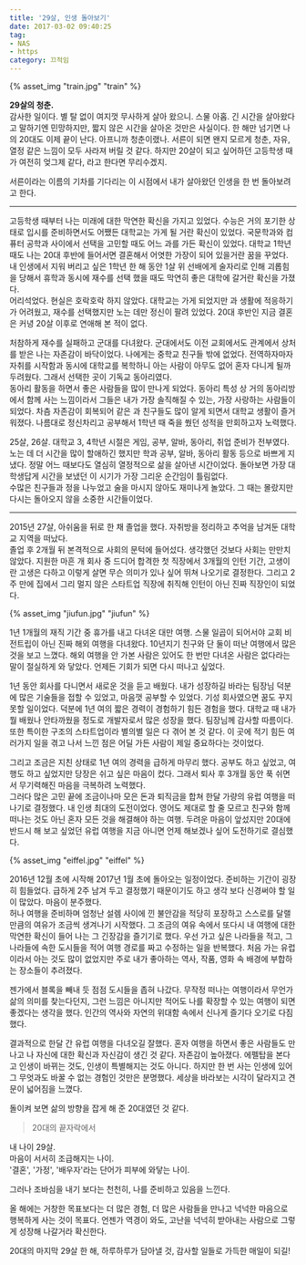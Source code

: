 ```yaml
---
title: '29살, 인생 돌아보기'
date: 2017-03-02 09:40:25
tag:
- NAS
- https
category: 끄적임
---
```

{% asset_img "train.jpg" "train" %}


<span class=blue>**29살의 청춘.**</span>  
감사한 일이다. 별 탈 없이 여지껏 무사하게 살아 왔으니. 스물 아홉. 긴 시간을 살아왔다고 말하기엔 민망하지만, 짧지 않은 시간을 살아온 것만은 사실이다. 한 해만 넘기면 나의 20대도 이제 끝이 난다. 아프니까 청춘이랬나. 서른이 되면 왠지 모르게 청춘, 자유, 열정 같은 느낌이 모두 사라져 버릴 것 같다. 하지만 20살이 되고 싶어하던 고등학생 때가 여전히 엊그제 같다, 라고 한다면 무리수겠지.

서른이라는 이름의 기차를 기다리는 이 시점에서 내가 살아왔던 인생을 한 번 돌아보려고 한다.

---
고등학생 때부터 나는 미래에 대한 막연한 확신을 가지고 있었다. 수능은 거의 포기한 상태로 입시를 준비하면서도 어쨌든 대학교는 가게 될 거란 확신이 있었다. 국문학과와 컴퓨터 공학과 사이에서 선택을 고민할 때도 어느 과를 가든 확신이 있었다. 대학교 1학년 때도 나는 20대 후반에 들어서면 결혼해서 어엿한 가장이 되어 있을거란 꿈을 꾸었다. 내 인생에서 지워 버리고 싶은 1학년 한 해 동안 1살 위 선배에게 술자리로 인해 괴롭힘을 당해서 휴학과 동시에 재수를 선택 했을 때도 막연히 좋은 대학에 갈거란 확신을 가졌다.  
어리석었다. 현실은 호락호락 하지 않았다. 대학교는 가게 되었지만 과 생활에 적응하기가 어려웠고, 재수를 선택했지만 노는 데만 정신이 팔려 있었다. 20대 후반인 지금 결혼은 커녕 20살 이후로 연애해 본 적이 없다.

처참하게 재수를 실패하고 군대를 다녀왔다. 군대에서도 이전 교회에서도 관계에서 상처를 받은 나는 자존감이 바닥이었다. 나에게는 중학교 친구들 밖에 없었다. 전역하자마자 자취를 시작함과 동시에 대학교를 복학하니 아는 사람이 아무도 없어 혼자 다니게 될까 두려웠다. 그래서 선택한 곳이 기독교 동아리였다.  
동아리 활동을 하면서 좋은 사람들을 많이 만나게 되었다. 동아리 특성 상 거의 동아리방에서 함께 사는 느낌이라서 그들은 내가 가장 솔직해질 수 있는, 가장 사랑하는 사람들이 되었다. 차츰 자존감이 회복되어 같은 과 친구들도 많이 알게 되면서 대학교 생활이 즐거워졌다. 나름대로 정신차리고 공부해서 1학년 때 죽을 쒔던 성적을 만회하고자 노력했다.

25살, 26살. 대학교 3, 4학년 시절은 게임, 공부, 알바, 동아리, 취업 준비가 전부였다. 노는 데 더 시간을 많이 할애하긴 했지만 학과 공부, 알바, 동아리 활동 등으로 바쁘게 지냈다. 정말 어느 때보다도 열심히 열정적으로 삶을 살아낸 시간이었다. 돌아보면 가장 대학생답게 시간을 보냈던 이 시기가 가장 그리운 순간임이 틀림없다.  
수많은 친구들과 정을 나누었고 술을 마시지 않아도 재미나게 놀았다. 그 때는 몰랐지만 다시는 돌아오지 않을 소중한 시간들이었다.

---
2015년 27살, 아쉬움을 뒤로 한 채 졸업을 했다. 자취방을 정리하고 추억을 남겨둔 대학교 지역을 떠났다.  
졸업 후 2개월 뒤 본격적으로 사회의 문턱에 들어섰다. 생각했던 것보다 사회는 만만치 않았다. 지원한 마흔 개 회사 중 드디어 합격한 첫 직장에서 3개월의 인턴 기간, 고생이란 고생은 다하고 이렇게 살면 무슨 의미가 있나 싶어 뛰쳐 나오기로 결정한다. 그리고 2주 만에 집에서 그리 멀지 않은 스타트업 직장에 취직해 인턴이 아닌 진짜 직장인이 되었다.

{% asset_img "jiufun.jpg" "jiufun" %}

1년 1개월의 재직 기간 중 휴가를 내고 다녀온 대만 여행. 스물 일곱이 되어서야 교회 비전트립이 아닌 진짜 해외 여행을 다녀왔다. 10년지기 친구와 단 둘이 떠난 여행에서 많은 것을 보고 느꼈다. 해외 여행을 안 가본 사람은 있어도 한 번만 다녀온 사람은 없다라는 말이 절실하게 와 닿았다. 언제든 기회가 되면 다시 떠나고 싶었다.

1년 동안 회사를 다니면서 새로운 것을 듣고 배웠다. 내가 성장하길 바라는 팀장님 덕분에 많은 기술들을 접할 수 있었고, 마음껏 공부할 수 있었다. 기성 회사였으면 꿈도 꾸지 못할 일이었다. 덕분에 1년 여의 짧은 경력이 경험하기 힘든 경험을 했다. 대학교 때 내가 뭘 배웠나 안타까웠을 정도로 개발자로서 많은 성장을 했다. 팀장님께 감사할 따름이다. 또한 특이한 구조의 스타트업이라 별의별 일은 다 겪어 본 것 같다. 이 곳에 적기 힘든 여러가지 일을 겪고 나서 느낀 점은 어딜 가든 사람이 제일 중요하다는 것이었다.

그리고 조금은 지친 상태로 1년 여의 경력을 급하게 마무리 했다. 공부도 하고 싶었고, 여행도 하고 싶었지만 당장은 쉬고 싶은 마음이 컸다. 그래서 퇴사 후 3개월 동안 푹 쉬면서 무기력해진 마음을 극복하려 노력했다.  
그러다 많은 고민 끝에 조금이나마 모은 돈과 퇴직금을 합쳐 한달 가량의 유럽 여행을 떠나기로 결정했다. 내 인생 최대의 도전이었다. 영어도 제대로 할 줄 모르고 친구와 함께 떠나는 것도 아닌 혼자 모든 것을 해결해야 하는 여행. 두려운 마음이 앞섰지만 20대에 반드시 해 보고 싶었던 유럽 여행을 지금 아니면 언제 해보겠나 싶어 도전하기로 결심했다.

{% asset_img "eiffel.jpg" "eiffel" %}

2016년 12월 초에 시작해 2017년 1월 초에 돌아오는 일정이었다. 준비하는 기간이 굉장히 힘들었다. 급하게 2주 남겨 두고 결정했기 때문이기도 하고 생각 보다 신경써야 할 일이 많았다. 마음이 분주했다.  
허나 여행을 준비하며 엄청난 설렘 사이에 낀 불안감을 적당히 포장하고 스스로를 달랠 만큼의 여유가 조금씩 생겨나기 시작했다. 그 조금의 여유 속에서 또다시 내 여행에 대한 막연한 확신이 들어 나는 그 긴장감을 즐기기로 했다. 우선 가고 싶은 나라들을 적고, 그 나라들에 속한 도시들을 적어 여행 경로를 짜고 수정하는 일을 반복했다. 처음 가는 유럽이라서 아는 것도 많이 없었지만 주로 내가 좋아하는 역사, 작품, 영화 속 배경에 부합하는 장소들이 추려졌다.

젠가에서 블록을 빼내 듯 점점 도시들을 좁혀 나갔다. 무작정 떠나는 여행이라서 무언가 삶의 의미를 찾는다던지, 그런 느낌은 아니지만 적어도 나를 확장할 수 있는 여행이 되면 좋겠다는 생각을 했다. 인간의 역사와 자연의 위대함 속에서 신나게 즐기다 오기로 다짐했다.

결과적으로 한달 간 유럽 여행을 다녀오길 잘했다. 혼자 여행을 하면서 좋은 사람들도 만나고 나 자신에 대한 확신과 자신감이 생긴 것 같다. 자존감이 높아졌다. 에펠탑을 본다고 인생이 바뀌는 것도, 인생이 특별해지는 것도 아니다. 하지만 한 번 사는 인생에 있어 그 무엇과도 바꿀 수 없는 경험인 것만은 분명했다. 세상을 바라보는 시각이 달라지고 견문이 넓어짐을 느꼈다.


돌이켜 보면 삶의 방향을 잡게 해 준 20대였던 것 같다.

> 20대의 끝자락에서 

내 나이 29살.  
마음이 서서히 조급해지는 나이.  
'결혼', '가정', '배우자'라는 단어가 피부에 와닿는 나이.

그러나 조바심을 내기 보다는 천천히, 나를 준비하고 있음을 느낀다.

올 해에는 거창한 목표보다는 더 많은 경험, 더 많은 사람들을 만나고 넉넉한 마음으로 행복하게 사는 것이 목표다. 언젠가 역경이 와도, 고난을 넉넉히 받아내는 사람으로 그렇게 성장해 나갈거라 확신한다.

20대의 마지막 29살 한 해, 하루하루가 담아낼 것, 감사할 일들로 가득한 매일이 되길!